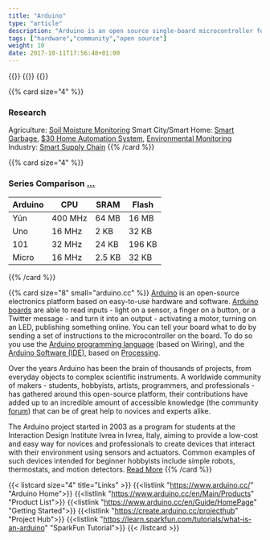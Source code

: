 ```yaml
---
title: "Arduino"
type: "article"
description: "Arduino is an open source single-board microcontroller for building digital devices and interactive objects that can sense and control objects in the physical world. Arduino boards are available commercially in preassembled form, or as do-it-yourself kits."
tags: ["hardware","community","open source"]
weight: 10
date: 2017-10-11T17:56:48+01:00
---
```


{{<card size="4" small="Wikipedia" style="info">}}
{{<description>}}
{{</card>}}

{{% card size="4" %}}
### Research

Agriculture: [Soil Moisture Monitoring](http://ieeexplore.ieee.org/abstract/document/8058385/)
Smart City/Smart Home: [Smart Garbage](https://www.irjet.net/archives/V3/i12/IRJET-V3I1227.pdf), [$30 Home Automation System](http://ieeexplore.ieee.org/abstract/document/7965533/), [Environmental Monitoring](http://52.172.159.94/index.php/indjst/article/view/114617)
Industry: [Smart Supply Chain](http://ieeexplore.ieee.org/abstract/document/7566196/)
{{% /card %}}

{{% card size="4" %}}
### Series Comparison [...](https://en.wikipedia.org/wiki/List_of_Arduino_boards_and_compatible_systems)
| Arduino   | CPU           | SRAM      | Flash     |
|---        |---            |---        |---        |
| Yún       | 400 MHz       | 64 MB     | 16 MB     |
| Uno       | 16 MHz        | 2 KB      | 32 KB     |
| 101       | 32 MHz        | 24 KB     | 196 KB    |
| Micro     | 16 MHz        | 2.5 KB    | 32 KB     |

{{% /card %}}

{{% card size="8" small="arduino.cc" %}}
[Arduino](https://www.arduino.cc/) is an open-source electronics platform based on easy-to-use hardware and software. [Arduino boards](https://www.arduino.cc/en/Main/Products) are able to read inputs - light on a sensor, a finger on a button, or a Twitter message - and turn it into an output - activating a motor, turning on an LED, publishing something online. You can tell your board what to do by sending a set of instructions to the microcontroller on the board. To do so you use the [Arduino programming language](https://www.arduino.cc/en/Reference/HomePage) (based on Wiring), and the [Arduino Software (IDE)](https://www.arduino.cc/en/Main/Software), based on [Processing](https://processing.org/).

Over the years Arduino has been the brain of thousands of projects, from everyday objects to complex scientific instruments. A worldwide community of makers - students, hobbyists, artists, programmers, and professionals - has gathered around this open-source platform, their contributions have added up to an incredible amount of accessible knowledge (the community [forum](http://forum.arduino.cc/)) that can be of great help to novices and experts alike.

The Arduino project started in 2003 as a program for students at the Interaction Design Institute Ivrea in Ivrea, Italy, aiming to provide a low-cost and easy way for novices and professionals to create devices that interact with their environment using sensors and actuators. Common examples of such devices intended for beginner hobbyists include simple robots, thermostats, and motion detectors. [Read More](https://www.arduino.cc/en/Guide/Introduction)
{{% /card %}}

{{< listcard size="4" title="Links" >}}
    {{<listlink "https://www.arduino.cc/" "Arduino Home">}}
    {{<listlink "https://www.arduino.cc/en/Main/Products" "Product List">}}
    {{<listlink "https://www.arduino.cc/en/Guide/HomePage" "Getting Started">}}
    {{<listlink "https://create.arduino.cc/projecthub" "Project Hub">}}
    {{<listlink "https://learn.sparkfun.com/tutorials/what-is-an-arduino" "SparkFun Tutorial">}}
{{< /listcard >}}